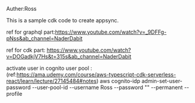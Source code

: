Auther:Ross

This is a sample cdk code to create appsync.

ref for graphql part:https://www.youtube.com/watch?v=_9DFFg-pNss&ab_channel=NaderDabit

ref for cdk part: https://www.youtube.com/watch?v=DOGadkjV7Hs&t=315s&ab_channel=NaderDabit

activate user in cognito user pool :
(ref:https://ama.udemy.com/course/aws-typescript-cdk-serverless-react/learn/lecture/27145484#notes)
aws cognito-idp admin-set-user-password --user-pool-id <user-pool-id> --username Ross --password "<password>" --permanent --profile <profile name>
